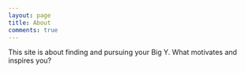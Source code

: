 ```yaml
---
layout: page
title: About
comments: true
---
```


This site is about finding and pursuing your Big Y.  What motivates and inspires you?

